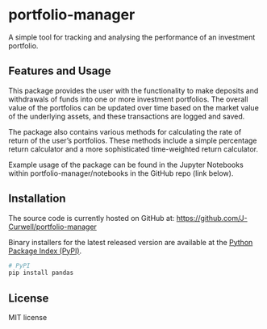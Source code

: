 # portfolio-manager

A simple tool for tracking and analysing the performance of an investment portfolio.

## Features and Usage

This package provides the user with the functionality to make deposits and withdrawals 
of funds into one or more investment portfolios. The overall value of the portfolios 
can be updated over time based on the market value of the underlying assets, and these 
transactions are logged and saved.

The package also contains various methods for calculating the rate of return of the 
user’s portfolios. These methods include a simple percentage return calculator and a 
more sophisticated time-weighted return calculator.

Example usage of the package can be found in the Jupyter Notebooks within 
portfolio-manager/notebooks in the GitHub repo (link below).

## Installation

The source code is currently hosted on GitHub at:
https://github.com/J-Curwell/portfolio-manager

Binary installers for the latest released version are available at the [Python
Package Index (PyPI)](https://pypi.org/project/portfolio-manager/).

```sh
# PyPI
pip install pandas
```

## License

MIT license
